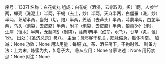 序号：13371
名称：白花蛇丸
组成：白花蛇（酒浸，去骨取肉，炙）1两，人参半两，蝉壳（洗泥土）半两，干蝎（去土，炒）半两，天麻半两，白僵蚕（洗，炒）半两，萆薢半两，当归（切，焙）半两，羌活（去芦头）半两，芎藭半两，白芷半两，乌头（炮裂，去皮脐）半两，附子（炮裂，去皮脐）半两，狼毒3分（炮），生犀（锉末）半两，龙脑3钱（别研），雄黄1两半（细研，水飞），甘草（炙，锉）1分。
出处：《圣济总录》卷八。
主治：风邪客于机关，筋脉缩急，肢体拘挛。
加减：None
功效：None
用法用量：每服1丸，茶、酒任嚼下，不拘时候。
制备方法：上为末，炼蜜为丸，如皂子大。
临床应用：None
各家论述：None
用药禁忌：None
附注：None
